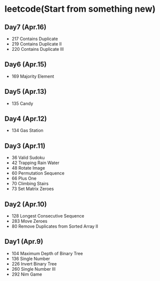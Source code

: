 # leetcode(Start from something new)


## Day7 (Apr.16)
* 217 Contains Duplicate
* 219 Contains Duplicate II
* 220 Contains Duplicate III

## Day6 (Apr.15)
* 169 Majority Element

## Day5 (Apr.13)
* 135  Candy

## Day4 (Apr.12)
* 134   Gas Station

## Day3 (Apr.11)
* 36  Valid Sudoku
* 42  Trapping Rain Water
* 48  Rotate Image
* 60  Permutation Sequence
* 66  Plus One
* 70  Climbing Stairs
* 73  Set Matrix Zeroes

## Day2 (Apr.10)
* 128  Longest Consecutive Sequence
* 283  Move Zeroes
* 80  Remove Duplicates from Sorted Array II

## Day1 (Apr.9)
* 104  Maximum Depth of Binary Tree
* 136  Single Number
* 226  Invert Binary Tree
* 260  Single Number III
* 292  Nim Game 
